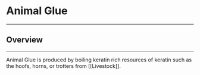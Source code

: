 # Animal Glue
___
## Overview
---

Animal Glue is produced by boiling keratin rich resources of keratin such as the hoofs, horns, or trotters from [[Livestock]]. 